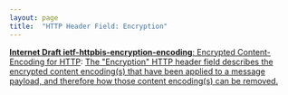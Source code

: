 ```yaml
---
layout: page
title:  "HTTP Header Field: Encryption"
---
```


[**Internet Draft ietf-httpbis-encryption-encoding**: Encrypted Content-Encoding for HTTP](/specs/IETF/I-D/ietf-httpbis-encryption-encoding "This memo introduces a content-coding for HTTP that allows message payloads to be encrypted."): [The "Encryption" HTTP header field describes the encrypted content encoding(s) that have been applied to a message payload, and therefore how those content encoding(s) can be removed.]()

